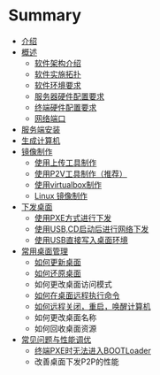 # Summary

* [介绍](README.md)
* [概述](gai_nian.md)
    * [软件架构介绍](ruan_jian_jia_gou_jie_shao.md)
    * [软件实施拓扑](ruan_jian_shi_shi_tuo_pu.md)
    * [软件环境要求](ruan_jian_pei_zhi_yao_qiu.md)
    * [服务器硬件配置要求](pei_zhi_yao_qiu.md)
    * [终端硬件配置要求](zhong_duan_ying_jian_pei_zhi_yao_qiu.md)
    * [网络端口](wang_luo_duan_kou.md)
* [服务端安装](fu_wu_duan_an_zhuang.md)
* [生成计算机](生成计算机.md)
* [镜像制作](jing_xiang_zhi_zuo.md)
    * [使用上传工具制作](shi_yong_shang_chuan_gong_ju_zhi_zuo.md)
    * [使用P2V工具制作（推荐）](shi_yong_v2p_gong_ju_zhi_zuo.md)
    * [使用virtualbox制作](shi_yong_virtualbox_zhi_zuo.md)
    * [Linux 镜像制作](linux_jing_xiang_zhi_zuo.md)
* [下发桌面](下发桌面.md)
    * [使用PXE方式进行下发](使用pxe.md)
    * [使用USB,CD启动后进行网络下发](使用usb，cdrom进行网络下发.md)
    * [使用USB直接写入桌面环境](使用usb直接写入桌面环境.md)
* [常用桌面管理](chang_yong_guan_li.md)
    * [如何更新桌面](如何更新桌面.md)
    * [如何还原桌面](如何还原桌面.md)
    * 如何更改桌面访问模式
    * [如何在桌面远程执行命令](如何在桌面远程执行命令.md)
    * [如何远程关闭，重启，唤醒计算机](如何远程关闭，重启，唤醒计算机.md)
    * 如何更改桌面名称
    * 如何回收桌面资源
* [常见问题与性能调优](常见问题与性能调优.md)
    * [终端PXE时无法进入BOOTLoader](终端pxe.md)
    * 改善桌面下发P2P的性能

